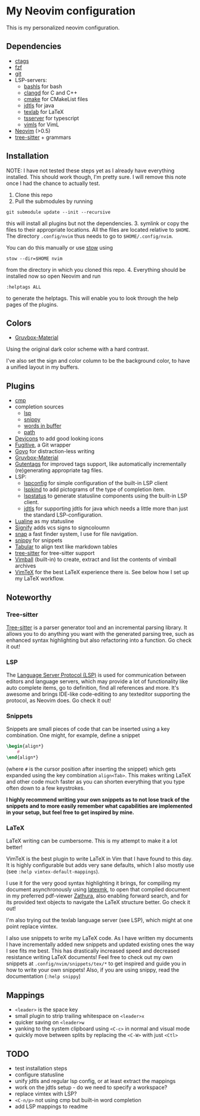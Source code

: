 My Neovim configuration
===

This is my personalized neovim configuration.


## Dependencies
- [ctags](https://github.com/universal-ctags/ctags)
- [fzf](https://github.com/junegunn/fzf.git)
- [git](https://git-scm.com/)
- LSP-servers:
    - [bashls](https://github.com/bash-lsp/bash-language-server) for bash
    - [clangd](https://github.com/clangd/clangd) for C and C++
    - [cmake](https://github.com/regen100/cmake-language-server) for CMakeList
      files
    - [jdtls](https://github.com/eclipse/eclipse.jdt.ls.git) for java
    - [texlab](https://github.com/latex-lsp/texlab) for LaTeX
    - [tsserver](https://github.com/Microsoft/TypeScript/wiki/Standalone-Server-%28tsserver%29)
      for typescript
    - [vimls](https://github.com/iamcco/vim-language-server) for VimL
- [Neovim](https://neovim.io/) (>0.5)
- [tree-sitter](https://github.com/tree-sitter/tree-sitter.git) + grammars


## Installation
NOTE: I have not tested these steps yet as I already have everything installed.
This should work though, I'm pretty sure. I will remove this note once I had the
chance to actually test.

1. Clone this repo
2. Pull the submodules by running
```
git submodule update --init --recursive
```
   this will install all plugins but not the dependencies.
3. symlink or copy the files to their appropriate locations. All the files are
   located relative to `$HOME`. The directory `.config/nvim` thus needs to go to
   `$HOME/.config/nvim`.

   You can do this manually or use [stow](https://www.gnu.org/software/stow/)
   using
```
stow --dir=$HOME nvim
```
   from the directory in which you cloned this repo.
4. Everything should be installed now so open Neovim and run
```
:helptags ALL
```
   to generate the helptags. This will enable you to look through the help pages
   of the plugins.


## Colors
- [Gruvbox-Material](https://github.com/sainnhe/gruvbox-material)

Using the original dark color scheme with a hard contrast.

I've also set the sign and color column to be the background color, to have a
unified layout in my buffers.


## Plugins
- [cmp](https://github.com/hrsh7th/nvim-cmp.git)
- completion sources
    - [lsp](https://github.com/hrsh7th/cmp-nvim-lsp.git)
    - [snippy](https://github.com/dcampos/cmp-snippy.git)
    - [words in buffer](https://github.com/hrsh7th/cmp-buffer.git)
    - [path](https://github.com/hrsh7th/cmp-path.git)
- [Devicons](https://github.com/ryanoasis/vim-devicons) to add good looking
  icons
- [Fugitive](https://github.com/tpope/vim-fugitive.git), a Git wrapper
- [Goyo](https://github.com/junegunn/goyo.vim) for distraction-less writing
- [Gruvbox-Material](https://github.com/sainnhe/gruvbox-material)
- [Gutentags](https://github.com/ludovicchabant/vim-gutentags.git) for improved
  tags support, like automatically incrementally (re)generating appropriate tag
  files.
- LSP:
    - [lspconfig](https://github.com/neovim/nvim-lspconfig.git) for simple
      configuration of the built-in LSP client
    - [lspkind](https://github.com/onsails/lspkind-nvim) to add pictograms of
      the type of completion item.
    - [lspstatus](https://github.com/nvim-lua/lsp-status.nvim.git) to generate
      statusline components using the built-in LSP client.
    - [jdtls](https://github.com/mfussenegger/nvim-jdtls.git) for supporting
      jdtls for java which needs a little more than just the standard
      LSP-configuration.
- [Lualine](https://github.com/nvim-lualine/lualine.nvim.git) as my statusline
- [Signify](https://github.com/mhinz/vim-signify.git) adds vcs signs to
  signcoloumn
- [snap](https://github.com/camspiers/snap.git) a fast finder system, I use for
  file navigation.
- [snippy](https://github.com/dcampos/nvim-snippy.git) for snippets
- [Tabular](https://github.com/godlygeek/tabular.git) to align text like
  markdown tables
- [tree-sitter](https://github.com/nvim-treesitter/nvim-treesitter.git) for
  tree-sitter support
- [Vimball](https://www.vim.org/scripts/script.php?script_id=1502) (built-in) to
  create, extract and list the contents of vimball archives
- [VimTeX](https://github.com/lervag/vimtex.git) for the best LaTeX experience
  there is. See below how I set up my LaTeX workflow.


## Noteworthy
### Tree-sitter
[Tree-sitter](https://github.com/tree-sitter/tree-sitter.git) is a parser
generator tool and an incremental parsing library. It allows you to do anything
you want with the generated parsing tree, such as enhanced syntax highlighting
but also refactoring into a function. Go check it out!

### LSP
The [Language Server Protocol (LSP)](https://microsoft.github.io/language-server-protocol/)
is used for communication between editors and language servers, which may
provide a lot of functionality like auto complete items, go to definition, find
all references and more. It's awesome and brings IDE-like code-editing to any
texteditor supporting the protocol, as Neovim does. Go check it out!

### Snippets
Snippets are small pieces of code that can be inserted using a key combination.
One might, for example, define a snippet
```latex
\begin{align*}
    #
\end{align*}
```
(where `#` is the cursor position after inserting the snippet) which gets
expanded using the key combination `align<Tab>`. This makes writing LaTeX and
other code much faster as you can shorten everything that you type often down to
a few keystrokes.

**I highly recommend writing your own snippets as to not lose track of the
snippets and to more easily remember what capabilities are implemented in your
setup, but feel free to get inspired by mine.**

### LaTeX
LaTeX writing can be cumbersome. This is my attempt to make it a lot better!

VimTeX is the best plugin to write LaTeX in Vim that I have found to this day.
It is highly configurable but adds very sane defaults, which I also mostly use
(see `:help vimtex-default-mappings`).

I use it for the very good syntax highlighting it brings, for compiling my
document asynchronously using
[latexmk](https://personal.psu.edu/~jcc8/software/latexmk/), to open that
compiled document in my preferred pdf-viewer
[Zathura](https://pwmt.org/projects/zathura/), also enabling forward search, and
for its provided text objects to navigate the LaTeX structure better. Go check
it out!

I'm also trying out the texlab language server (see LSP), which might at one
point replace vimtex.

I also use snippets to write my LaTeX code. As I have written my documents I
have incrementally added new snippets and updated existing ones the way I see
fits me best. This has drastically increased speed and decreased resistance
writing LaTeX documents! Feel free to check out my own snippets at
`.config/nvim/snippets/tex/*` to get inspired and guide you in how to write your
own snippets! Also, if you are using snippy, read the documentation (`:help
snippy`)


## Mappings
- `<leader>` is the space key
- small plugin to strip trailing whitespace on `<leader>x`
- quicker saving on `<leader>w`
- yanking to the system clipboard using `<C-c>` in normal and visual mode
- quickly move between splits by replacing the `<C-W>` with just `<Ctl>`


## TODO
- test installation steps
- configure statusline
- unify jdtls and regular lsp config, or at least extract the mappings
- work on the jdtls setup - do we need to specify a workspace?
- replace vimtex with LSP?
- `<C-n/p>` not using cmp but built-in word completion
- add LSP mappings to readme
